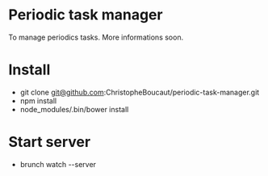 # Periodic task manager

To manage periodics tasks. More informations soon.

# Install

* git clone git@github.com:ChristopheBoucaut/periodic-task-manager.git
* npm install
* node_modules/.bin/bower install

# Start server

* brunch watch --server

